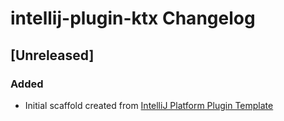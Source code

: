 <!-- Keep a Changelog guide -> https://keepachangelog.com -->

# intellij-plugin-ktx Changelog

## [Unreleased]
### Added
- Initial scaffold created from [IntelliJ Platform Plugin Template](https://github.com/JetBrains/intellij-platform-plugin-template)
